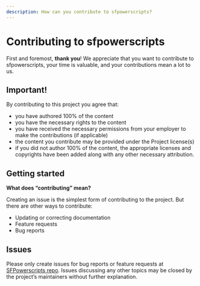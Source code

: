 ```yaml
---
description: How can you contribute to sfpowerscripts?
---
```


# Contributing to sfpowerscripts

First and foremost, **thank you**! We appreciate that you want to contribute to sfpowerscripts, your time is valuable, and your contributions mean a lot to us.

## Important! <a id="important"></a>

By contributing to this project you agree that:

* you have authored 100% of the content
* you have the necessary rights to the content
* you have received the necessary permissions from your employer to make the contributions \(if applicable\)
* the content you contribute may be provided under the Project license\(s\)
* if you did not author 100% of the content, the appropriate licenses and copyrights have been added along with any other necessary attribution.

## Getting started <a id="getting-started"></a>

**What does “contributing” mean?**

Creating an issue is the simplest form of contributing to the project. But there are other ways to contribute:

* Updating or correcting documentation
* Feature requests
* Bug reports

## Issues <a id="issues"></a>

Please only create issues for bug reports or feature requests at [SFPowerscripts repo](https://github.com/Accenture/sfpowerscripts). Issues discussing any other topics may be closed by the project’s maintainers without further explanation.
